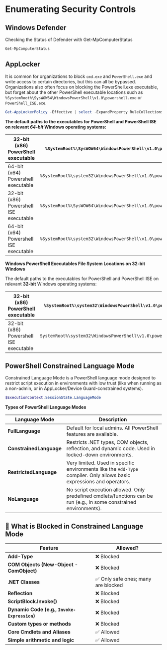 # Enumerating Security Controls
## Windows Defender
Checking the Status of Defender with Get-MpComputerStatus
```powershell
Get-MpComputerStatus
```
## AppLocker
It is common for organizations to block `cmd.exe` and `PowerShell.exe` and write access to certain directories, but this can all be bypassed. Organizations also often focus on blocking the PowerShell.exe executable, but forget about the other PowerShell executable locations such as `%SystemRoot%\SysWOW64\WindowsPowerShell\v1.0\powershell.exe` or `PowerShell_ISE.exe`. 

```powershell
Get-AppLockerPolicy -Effective | select -ExpandProperty RuleCollections
```
**The default paths to the executables for PowerShell and PowerShell ISE on relevant _64-bit_ Windows operating systems:**

| 32-bit (x86) PowerShell executable     | `%SystemRoot%\SysWOW64\WindowsPowerShell\v1.0\powershell.exe`     |
| -------------------------------------- | ----------------------------------------------------------------- |
| 64-bit (x64) Powershell executable     | `%SystemRoot%\system32\WindowsPowerShell\v1.0\powershell.exe`     |
| 32-bit (x86) Powershell ISE executable | `%SystemRoot%\SysWOW64\WindowsPowerShell\v1.0\powershell_ise.exe` |
| 64-bit (x64) Powershell ISE executable | `%SystemRoot%\system32\WindowsPowerShell\v1.0\powershell_ise.exe` |

**Windows PowerShell Executables File System Locations on 32-bit Windows**

The default paths to the executables for PowerShell and PowerShell ISE on relevant **32-bit** Windows operating systems:

| 32-bit (x86) PowerShell executable     | `%SystemRoot%\system32\WindowsPowerShell\v1.0\powershell.exe`    |
| -------------------------------------- | ---------------------------------------------------------------- |
| 32-bit (x86) Powershell ISE executable | `SystemRoot%\system32\WindowsPowerShell\v1.0\powershell_ise.exe` |


## PowerShell Constrained Language Mode
Constrained Language Mode is a PowerShell language mode designed to restrict script execution in environments with low trust (like when running as a non-admin, or in AppLocker/Device Guard-constrained systems).
```powershell
$ExecutionContext.SessionState.LanguageMode
```
**Types of PowerShell Language Modes**

|Language Mode|Description|
|---|---|
|**FullLanguage**|Default for local admins. All PowerShell features are available.|
|**ConstrainedLanguage**|Restricts .NET types, COM objects, reflection, and dynamic code. Used in locked-down environments.|
|**RestrictedLanguage**|Very limited. Used in specific environments like the `Add-Type` compiler. Only allows basic expressions and operators.|
|**NoLanguage**|No script execution allowed. Only predefined cmdlets/functions can be run (e.g., in some constrained environments).|

## 🚫 **What is Blocked in Constrained Language Mode**

|Feature|Allowed?|
|---|---|
|**Add-Type**|❌ Blocked|
|**COM Objects (New-Object -ComObject)**|❌ Blocked|
|**.NET Classes**|✅ Only safe ones; many are blocked|
|**Reflection**|❌ Blocked|
|**ScriptBlock.Invoke()**|❌ Blocked|
|**Dynamic Code (e.g., `Invoke-Expression`)**|❌ Blocked|
|**Custom types or methods**|❌ Blocked|
|**Core Cmdlets and Aliases**|✅ Allowed|
|**Simple arithmetic and logic**|✅ Allowed|

